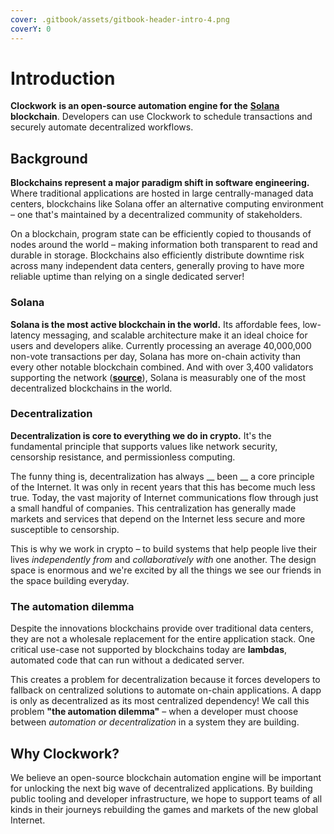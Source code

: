 ```yaml
---
cover: .gitbook/assets/gitbook-header-intro-4.png
coverY: 0
---
```


# Introduction

**Clockwork** **is an open-source automation engine for the** [**Solana**](https://solana.com/) **blockchain**. Developers can use Clockwork to schedule transactions and securely automate decentralized workflows.

## **Background**

**Blockchains represent a major paradigm shift in software engineering.** Where traditional applications are hosted in large centrally-managed data centers, blockchains like Solana offer an alternative computing environment – one that's maintained by a decentralized community of stakeholders.&#x20;

On a blockchain, program state can be efficiently copied to thousands of nodes around the world – making information both transparent to read and durable in storage. Blockchains also efficiently distribute downtime risk across many independent data centers, generally proving to have more reliable uptime than relying on a single dedicated server!

### Solana

**Solana is the most active blockchain in the world.** Its affordable fees, low-latency messaging, and scalable architecture make it an ideal choice for users and developers alike. Currently processing an average 40,000,000 non-vote transactions per day, Solana has more on-chain activity than every other notable blockchain combined. And with over 3,400 validators supporting the network ([**source**](https://solana.com/news/validator-health-report-august-2022)), Solana is measurably one of the most decentralized blockchains in the world.

### Decentralization

**Decentralization is core to everything we do in crypto.** It's the fundamental principle that supports values like network security, censorship resistance, and permissionless computing.&#x20;

The funny thing is, decentralization has always __ been __ a core principle of the Internet. It was only in recent years that this has become much less true. Today, the vast majority of Internet communications flow through just a small handful of companies. This centralization has generally made markets and services that depend on the Internet less secure and more susceptible to censorship.&#x20;

This is why we work in crypto – to build systems that help people live their lives _independently from_ and _collaboratively with_ one another. The design space is enormous and we're excited by all the things we see our friends in the space building everyday.

### The automation dilemma

Despite the innovations blockchains provide over traditional data centers, they are not a wholesale replacement for the entire application stack. One critical use-case not supported by blockchains today are **lambdas**, automated code that can run without a dedicated server.&#x20;

This creates a problem for decentralization because it forces developers to fallback on centralized solutions to automate on-chain applications. A dapp is only as decentralized as its most centralized dependency! We call this problem **"the automation dilemma"** – when a developer must choose between _automation or decentralization_ in a system they are building.

## Why Clockwork?&#x20;

We believe an open-source blockchain automation engine will be important for unlocking the next big wave of decentralized applications. By building public tooling and developer infrastructure, we hope to support teams of all kinds in their journeys rebuilding the games and markets of the new global Internet.&#x20;
